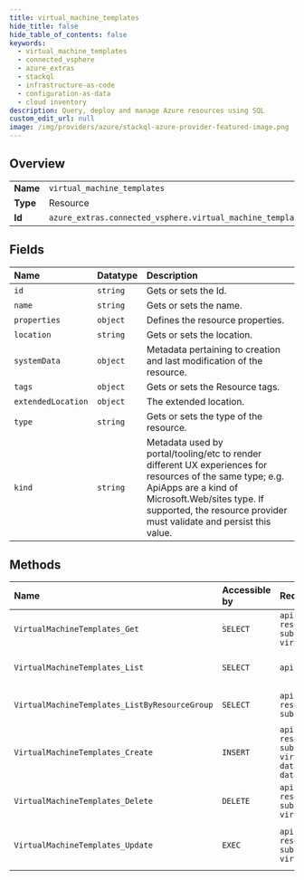 ```yaml
---
title: virtual_machine_templates
hide_title: false
hide_table_of_contents: false
keywords:
  - virtual_machine_templates
  - connected_vsphere
  - azure_extras    
  - stackql
  - infrastructure-as-code
  - configuration-as-data
  - cloud inventory
description: Query, deploy and manage Azure resources using SQL
custom_edit_url: null
image: /img/providers/azure/stackql-azure-provider-featured-image.png
---
```

  
    

## Overview
<table><tbody>
<tr><td><b>Name</b></td><td><code>virtual_machine_templates</code></td></tr>
<tr><td><b>Type</b></td><td>Resource</td></tr>
<tr><td><b>Id</b></td><td><code>azure_extras.connected_vsphere.virtual_machine_templates</code></td></tr>
</tbody></table>

## Fields
| Name | Datatype | Description |
|:-----|:---------|:------------|
| `id` | `string` | Gets or sets the Id. |
| `name` | `string` | Gets or sets the name. |
| `properties` | `object` | Defines the resource properties. |
| `location` | `string` | Gets or sets the location. |
| `systemData` | `object` | Metadata pertaining to creation and last modification of the resource. |
| `tags` | `object` | Gets or sets the Resource tags. |
| `extendedLocation` | `object` | The extended location. |
| `type` | `string` | Gets or sets the type of the resource. |
| `kind` | `string` | Metadata used by portal/tooling/etc to render different UX experiences for resources of the same type; e.g. ApiApps are a kind of Microsoft.Web/sites type.  If supported, the resource provider must validate and persist this value. |
## Methods
| Name | Accessible by | Required Params | Description |
|:-----|:--------------|:----------------|:------------|
| `VirtualMachineTemplates_Get` | `SELECT` | `api-version, resourceGroupName, subscriptionId, virtualMachineTemplateName` | Implements virtual machine template GET method. |
| `VirtualMachineTemplates_List` | `SELECT` | `api-version, subscriptionId` | List of virtualMachineTemplates in a subscription. |
| `VirtualMachineTemplates_ListByResourceGroup` | `SELECT` | `api-version, resourceGroupName, subscriptionId` | List of virtualMachineTemplates in a resource group. |
| `VirtualMachineTemplates_Create` | `INSERT` | `api-version, resourceGroupName, subscriptionId, virtualMachineTemplateName, data__location, data__properties` | Create Or Update virtual machine template. |
| `VirtualMachineTemplates_Delete` | `DELETE` | `api-version, resourceGroupName, subscriptionId, virtualMachineTemplateName` | Implements virtual machine template DELETE method. |
| `VirtualMachineTemplates_Update` | `EXEC` | `api-version, resourceGroupName, subscriptionId, virtualMachineTemplateName` | API to update certain properties of the virtual machine template resource. |
